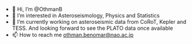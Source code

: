 - 👋 Hi, I’m @OthmanB
- 👀 I’m interested in Asteroseismology, Physics and Statistics
- 🌱 I’m currently working on asteroseismic data from CoRoT, Kepler and TESS. And looking forward to see the PLATO data once available
- 📫 How to reach me othman.benomar@nao.ac.jp

<!---
OthmanB/OthmanB is a ✨ special ✨ repository because its `README.md` (this file) appears on your GitHub profile.
You can click the Preview link to take a look at your changes.
--->
